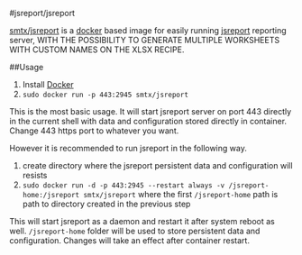 #jsreport/jsreport

[smtx/jsreport](https://registry.hub.docker.com/u/smtx/jsreport-docker/)  is a [docker](https://www.docker.com/) based image for easily running [jsreport](http://jsreport.net) reporting server, WITH THE POSSIBILITY TO GENERATE MULTIPLE WORKSHEETS WITH CUSTOM NAMES ON THE XLSX RECIPE.

##Usage

1. Install [Docker](https://www.docker.com/)
2. `sudo docker run -p 443:2945 smtx/jsreport`

This is the most basic usage. It will start jsreport server on port 443 directly in the current shell with data and configuration stored directly in container. Change 443 https port to whatever you want.

However it is recommended to run jsreport in the following way.

1. create directory where the jsreport persistent data and configuration will resists
2. `sudo docker run -d -p 443:2945 --restart always -v /jsreport-home:/jsreport smtx/jsreport`  where the first `/jsreport-home` path is path to directory created in the previous step

This will start jsreport as a daemon and restart it after system reboot as well.  `/jsreport-home` folder will be used to store persistent data and configuration. Changes will take an effect after container restart.
